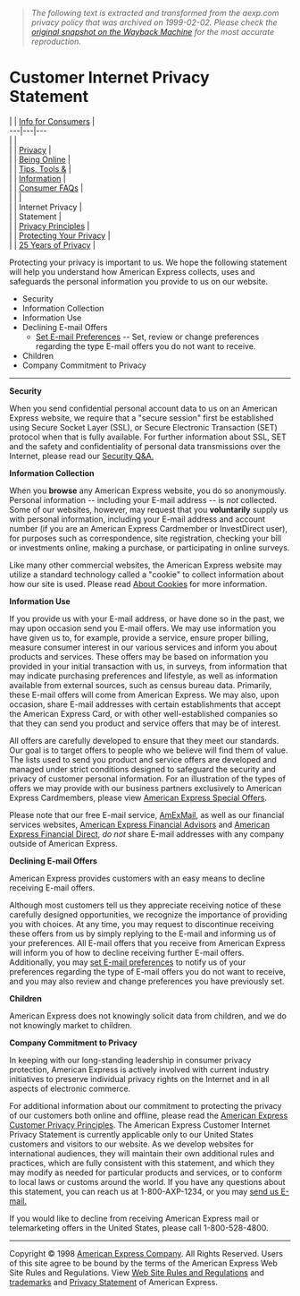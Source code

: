 > *The following text is extracted and transformed from the aexp.com privacy policy that was archived on 1999-02-02. Please check the [original snapshot on the Wayback Machine](https://web.archive.org/web/19990202151836id_/http%3A//www.aexp.com/corp/consumerinfo/privacy/privacystatement.shtml) for the most accurate reproduction.*

# Customer Internet Privacy Statement

  
|  |  [Info for Consumers](https://web.archive.org/corp/consumerinfo/index.shtml) |   
---|---|---  
|  |   
|  |  [Privacy](https://web.archive.org/corp/consumerinfo/privacy.shtml) |   
|  |  [Being Online](https://web.archive.org/corp/consumerinfo/beingonline.shtml) |   
|  |  [Tips, Tools &](https://web.archive.org/corp/consumerinfo/tips-info.shtml) |   
|  |  [Information](https://web.archive.org/corp/consumerinfo/tips-info.shtml) |   
|  |  [Consumer FAQs](https://web.archive.org/corp/consumerinfo/consumerfaqs.shtml) |   
|  |  |   
|  |  Internet Privacy  |   
|  |  Statement  |   
|  |  [Privacy Principles](https://web.archive.org/corp/consumerinfo/principles.shtml) |   
|  |  [Protecting Your Privacy](https://web.archive.org/corp/consumerinfo/protecting.shtml) |   
|  |  [25 Years of Privacy](https://web.archive.org/corp/consumerinfo/25years.shtml) |   
  
  


Protecting your privacy is important to us. We hope the following statement will help you understand how American Express collects, uses and safeguards the personal information you provide to us on our website. 

  * Security
  * Information Collection
  * Information Use
  * Declining E-mail Offers 
    * [Set E-mail Preferences](http://www6.americanexpress.com/corp/consumerinfo/privacy/) \-- Set, review or change preferences regarding the type E-mail offers you do not want to receive.
  * Children 
  * Company Commitment to Privacy



* * *

**Security**

When you send confidential personal account data to us on an American Express website, we require that a "secure session" first be established using Secure Socket Layer (SSL), or Secure Electronic Transaction (SET) protocol when that is fully available. For further information about SSL, SET and the safety and confidentiality of personal data transmissions over the Internet, please read our [Security Q&A.](https://web.archive.org/cust_serv/docs/cs_security.shtml)

**Information Collection**

When you **browse** any American Express website, you do so anonymously. Personal information -- including your E-mail address -- is _not_ collected. Some of our websites, however, may request that you **voluntarily** supply us with personal information, including your E-mail address and account number (if you are an American Express Cardmember or InvestDirect user), for purposes such as correspondence, site registration, checking your bill or investments online, making a purchase, or participating in online surveys. 

Like many other commercial websites, the American Express website may utilize a standard technology called a "cookie" to collect information about how our site is used. Please read [About Cookies](https://web.archive.org/corp/consumerinfo/privacy/about_cookies.shtml) for more information. 

**Information Use**

If you provide us with your E-mail address, or have done so in the past, we may upon occasion send you E-mail offers. We may use information you have given us to, for example, provide a service, ensure proper billing, measure consumer interest in our various services and inform you about products and services. These offers may be based on information you provided in your initial transaction with us, in surveys, from information that may indicate purchasing preferences and lifestyle, as well as information available from external sources, such as census bureau data. Primarily, these E-mail offers will come from American Express. We may also, upon occasion, share E-mail addresses with certain establishments that accept the American Express Card, or with other well-established companies so that they can send you product and service offers that may be of interest. 

All offers are carefully developed to ensure that they meet our standards. Our goal is to target offers to people who we believe will find them of value. The lists used to send you product and service offers are developed and managed under strict conditions designed to safeguard the security and privacy of customer personal information. For an illustration of the types of offers we may provide with our business partners exclusively to American Express Cardmembers, please view [American Express Special Offers](http://www6.americanexpress.com/specialoffers/). 

Please note that our free E-mail service, [AmExMail](http://www.amexmail.com/), as well as our financial services websites, [American Express Financial Advisors](https://web.archive.org/advisors) and [American Express Financial Direct](https://web.archive.org/direct), _do not_ share E-mail addresses with any company outside of American Express. 

**Declining E-mail Offers**

American Express provides customers with an easy means to decline receiving E-mail offers. 

Although most customers tell us they appreciate receiving notice of these carefully designed opportunities, we recognize the importance of providing you with choices. At any time, you may request to discontinue receiving these offers from us by simply replying to the E-mail and informing us of your preferences. All E-mail offers that you receive from American Express will inform you of how to decline receiving further E-mail offers. Additionally, you may [set E-mail preferences](http://www6.americanexpress.com/Corp/Consumerinfo/Privacy/Default.asp) to notify us of your preferences regarding the type of E-mail offers you do not want to receive, and you may also review and change preferences you have previously set. 

**Children**

American Express does not knowingly solicit data from children, and we do not knowingly market to children. 

**Company Commitment to Privacy**

In keeping with our long-standing leadership in consumer privacy protection, American Express is actively involved with current industry initiatives to preserve individual privacy rights on the Internet and in all aspects of electronic commerce. 

For additional information about our commitment to protecting the privacy of our customers both online and offline, please read the [American Express Customer Privacy Principles](https://web.archive.org/corp/consumerinfo/principles.shtml). The American Express Customer Internet Privacy Statement is currently applicable only to our United States customers and visitors to our website. As we develop websites for international audiences, they will maintain their own additional rules and practices, which are fully consistent with this statement, and which they may modify as needed for particular products and services, or to conform to local laws or customs around the world. If you have any questions about this statement, you can reach us at 1-800-AXP-1234, or you may [send us E-mail. ](https://web.archive.org/cust_serv/cgi-bin/email-form.cgi?About)

If you would like to decline from receiving American Express mail or telemarketing offers in the United States, please call 1-800-528-4800.   


* * *

Copyright © 1998 [American Express Company](https://web.archive.org/). All Rights Reserved. Users of this site agree to be bound by the terms of the American Express Web Site Rules and Regulations. View [Web Site Rules and Regulations](https://web.archive.org/shared/copyright/webrules.html) and [trademarks](https://web.archive.org/shared/copyright/trademark.html) and [Privacy Statement](https://web.archive.org/corp/consumerinfo/privacy/privacystatement.shtml) of American Express. 
